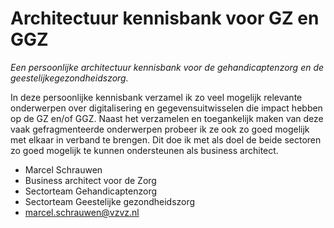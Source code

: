 # Architectuur kennisbank voor GZ en GGZ
*Een persoonlijke architectuur kennisbank voor de gehandicaptenzorg en de geestelijkegezondheidszorg.*

In deze persoonlijke kennisbank verzamel ik zo veel mogelijk relevante onderwerpen over digitalisering en gegevensuitwisselen die impact hebben op de GZ en/of GGZ. Naast het verzamelen en toegankelijk maken van deze vaak gefragmenteerde onderwerpen probeer ik ze ook zo goed mogelijk met elkaar in verband te brengen.
Dit doe ik met als doel de beide sectoren zo goed mogelijk te kunnen ondersteunen als business architect.

- Marcel Schrauwen </br>
- Business architect voor de Zorg </br>
- Sectorteam Gehandicaptenzorg </br>
- Sectorteam Geestelijke gezondheidszorg </br>
- [marcel.schrauwen@vzvz.nl](mailto:marcel.schrauwen@vzvz.nl?subject=Kennisbank%20voor%20GZ%20en%20GGZ)
